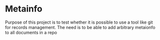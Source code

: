 # Metainfo

Purpose of this project is to test whether it is possible to use a tool like git for records management. 
The need is to be able to add arbitrary metaionfo to all documents in a repo